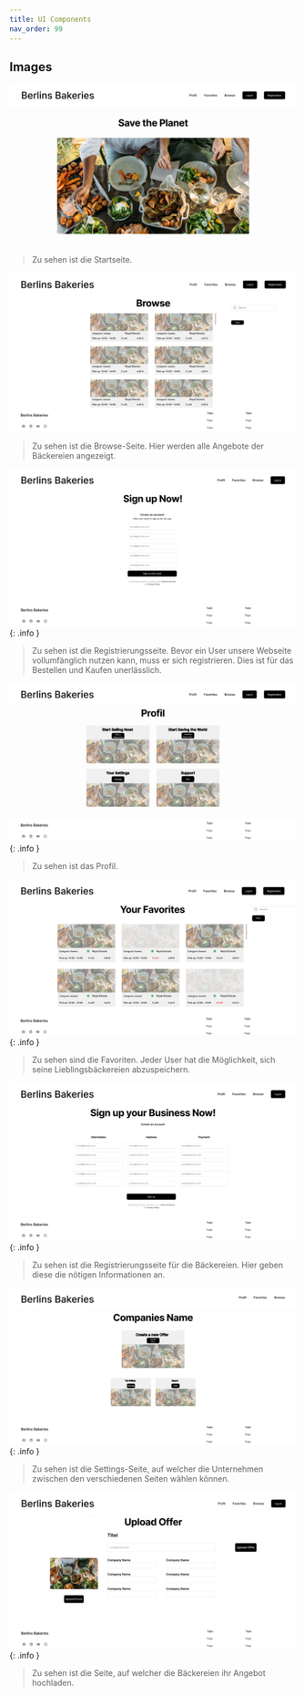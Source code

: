 ```yaml
---
title: UI Components
nav_order: 99
---
```


## Images


![get_list_todos_sample](assets/images/1.png)
> Zu sehen ist die Startseite.





![get_list_todos_sample](assets/images/4.png)
> Zu sehen ist die Browse-Seite. Hier werden alle Angebote der Bäckereien angezeigt.

![get_list_todos_sample](assets/images/5.png)
{: .info }
> Zu sehen ist die Registrierungsseite. Bevor ein User unsere Webseite vollumfänglich nutzen kann, muss er sich registrieren. Dies ist für das Bestellen und Kaufen unerlässlich.

![get_list_todos_sample](assets/images/2.png)
{: .info }
> Zu sehen ist das Profil.

![get_list_todos_sample](assets/images/3.png)
{: .info }
> Zu sehen sind die Favoriten. Jeder User hat die Möglichkeit, sich seine Lieblingsbäckereien abzuspeichern.

![get_list_todos_sample](assets/images/6.png)
{: .info }
> Zu sehen ist die Registrierungsseite für die Bäckereien. Hier geben diese die nötigen Informationen an.

![get_list_todos_sample](assets/images/8.png)
{: .info }
> Zu sehen ist die Settings-Seite, auf welcher die Unternehmen zwischen den verschiedenen Seiten wählen können.

![get_list_todos_sample](assets/images/7.png)
{: .info }
> Zu sehen ist die Seite, auf welcher die Bäckereien ihr Angebot hochladen.

